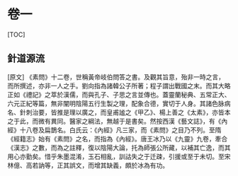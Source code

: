 # 卷一

[TOC]

## 針道源流

[原文] 《素問》十二卷，世稱黃帝岐伯問答之書。及觀其旨意，殆非一時之言，而所撰述，亦非一人之手。劉向指為諸韓公子所著；程子謂出戰國之末。而其大略正如《禮記》之萃於漢儒，而與孔子、子思之言並傳也。蓋靈蘭秘典、五常正大、六元正紀等篇，無非闡明陰陽五行生製之理，配象合德，實切于人身。其諸色脉病名、針刺治要，皆推是理以廣之，而皇甫謐之《甲乙》、楊上善之《太素》，亦皆本之于此，而微有異同。醫家之綱法，無越于是書矣。然按西漢《藝文誌》，有《內經》十八卷及扁鵲名。白氏云：《內經》凡三家，而《素問》之目乃不列。至隋《經籍志》始有《素問》之名，而指為《內經》。唐王冰乃以《九靈》九卷，牽合《漢志》之數，而為之註釋，復以陰陽大論，托為師張公所藏，以補其亡逸，而其用心亦勤矣。惜乎朱墨混淆，玉石相亂，訓詁失之于迁疎，引援或至于未切。至宋林億、高若訥等，正其誤文，而增其缺義，頗於冰為有功。


